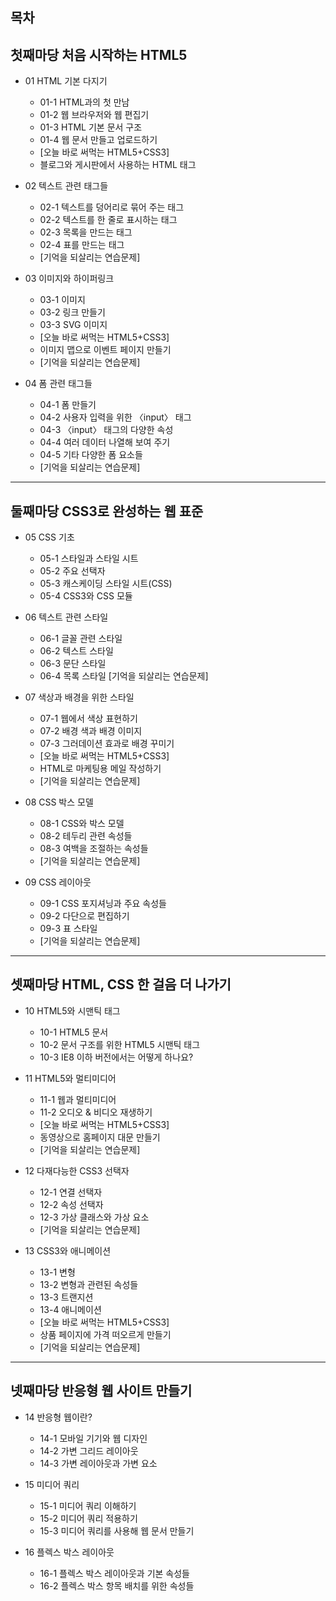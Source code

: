 목차
-------------------------------------------------------------
첫째마당 처음 시작하는 HTML5
-------------------------------------------------------------

- 01 HTML 기본 다지기
  - 01-1 HTML과의 첫 만남
  - 01-2 웹 브라우저와 웹 편집기
  - 01-3 HTML 기본 문서 구조
  - 01-4 웹 문서 만들고 업로드하기
  - [오늘 바로 써먹는 HTML5+CSS3]
  - 블로그와 게시판에서 사용하는 HTML 태그

- 02 텍스트 관련 태그들
  - 02-1 텍스트를 덩어리로 묶어 주는 태그
  - 02-2 텍스트를 한 줄로 표시하는 태그
  - 02-3 목록을 만드는 태그
  - 02-4 표를 만드는 태그
  - [기억을 되살리는 연습문제]

- 03 이미지와 하이퍼링크
  - 03-1 이미지
  - 03-2 링크 만들기
  - 03-3 SVG 이미지
  - [오늘 바로 써먹는 HTML5+CSS3]
  - 이미지 맵으로 이벤트 페이지 만들기
  - [기억을 되살리는 연습문제]

- 04 폼 관련 태그들
  - 04-1 폼 만들기
  - 04-2 사용자 입력을 위한 〈input〉 태그
  - 04-3 〈input〉 태그의 다양한 속성
  - 04-4 여러 데이터 나열해 보여 주기
  - 04-5 기타 다양한 폼 요소들
  - [기억을 되살리는 연습문제]

-------------------------------------------------------------
둘째마당 CSS3로 완성하는 웹 표준
-------------------------------------------------------------

- 05 CSS 기초
  - 05-1 스타일과 스타일 시트
  - 05-2 주요 선택자
  - 05-3 캐스케이딩 스타일 시트(CSS)
  - 05-4 CSS3와 CSS 모듈

- 06 텍스트 관련 스타일
  - 06-1 글꼴 관련 스타일
  - 06-2 텍스트 스타일
   - 06-3 문단 스타일
  - 06-4 목록 스타일
  [기억을 되살리는 연습문제]

- 07 색상과 배경을 위한 스타일
  - 07-1 웹에서 색상 표현하기
  - 07-2 배경 색과 배경 이미지
  - 07-3 그러데이션 효과로 배경 꾸미기
  - [오늘 바로 써먹는 HTML5+CSS3]
  - HTML로 마케팅용 메일 작성하기
  - [기억을 되살리는 연습문제]

- 08 CSS 박스 모델
  - 08-1 CSS와 박스 모델
  - 08-2 테두리 관련 속성들
  - 08-3 여백을 조절하는 속성들
  - [기억을 되살리는 연습문제]

- 09 CSS 레이아웃
  - 09-1 CSS 포지셔닝과 주요 속성들
  - 09-2 다단으로 편집하기
  - 09-3 표 스타일
  - [기억을 되살리는 연습문제]

-------------------------------------------------------------
셋째마당 HTML, CSS 한 걸음 더 나가기
-------------------------------------------------------------

- 10 HTML5와 시맨틱 태그
  - 10-1 HTML5 문서
  - 10-2 문서 구조를 위한 HTML5 시맨틱 태그
  - 10-3 IE8 이하 버전에서는 어떻게 하나요?

- 11 HTML5와 멀티미디어
  - 11-1 웹과 멀티미디어
  - 11-2 오디오 & 비디오 재생하기
  - [오늘 바로 써먹는 HTML5+CSS3]
  - 동영상으로 홈페이지 대문 만들기
  - [기억을 되살리는 연습문제]

- 12 다재다능한 CSS3 선택자
  - 12-1 연결 선택자
  - 12-2 속성 선택자
  - 12-3 가상 클래스와 가상 요소
  - [기억을 되살리는 연습문제]

- 13 CSS3와 애니메이션
  - 13-1 변형
  - 13-2 변형과 관련된 속성들
  - 13-3 트랜지션
  - 13-4 애니메이션
  - [오늘 바로 써먹는 HTML5+CSS3]
  - 상품 페이지에 가격 떠오르게 만들기
  - [기억을 되살리는 연습문제]

-------------------------------------------------------------
넷째마당 반응형 웹 사이트 만들기
-------------------------------------------------------------

- 14 반응형 웹이란?
  - 14-1 모바일 기기와 웹 디자인
  - 14-2 가변 그리드 레이아웃
  - 14-3 가변 레이아웃과 가변 요소

- 15 미디어 쿼리
  - 15-1 미디어 쿼리 이해하기
  - 15-2 미디어 쿼리 적용하기
  - 15-3 미디어 쿼리를 사용해 웹 문서 만들기

- 16 플렉스 박스 레이아웃
  - 16-1 플렉스 박스 레이아웃과 기본 속성들
  - 16-2 플렉스 박스 항목 배치를 위한 속성들
